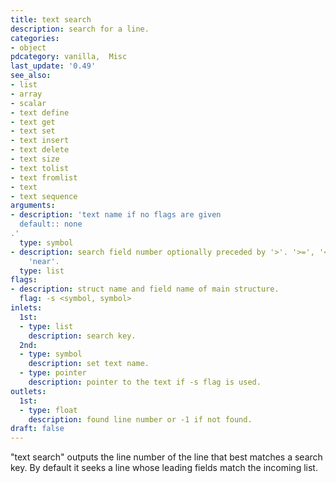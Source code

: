 ```yaml
---
title: text search
description: search for a line.
categories:
- object
pdcategory: vanilla,  Misc
last_update: '0.49'
see_also:
- list
- array
- scalar
- text define
- text get
- text set
- text insert
- text delete
- text size
- text tolist
- text fromlist
- text
- text sequence
arguments:
- description: 'text name if no flags are given 
  default:: none
.'
  type: symbol
- description: search field number optionally preceded by '>'. '>=', '<', '<=', or
    'near'.
  type: list
flags:
- description: struct name and field name of main structure.
  flag: -s <symbol, symbol>
inlets:
  1st:
  - type: list
    description: search key.
  2nd:
  - type: symbol
    description: set text name.
  - type: pointer
    description: pointer to the text if -s flag is used.
outlets:
  1st:
  - type: float
    description: found line number or -1 if not found.
draft: false
---
```

"text search" outputs the line number of the line that best matches a search key. By default it seeks a line whose leading fields match the incoming list.
